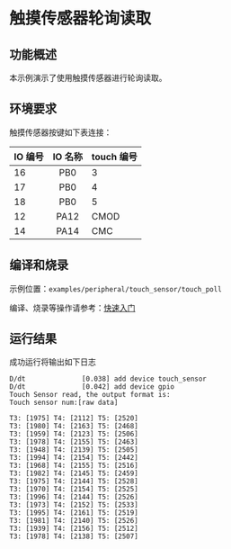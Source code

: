 # 触摸传感器轮询读取

## 功能概述
本示例演示了使用触摸传感器进行轮询读取。

## 环境要求

触摸传感器按键如下表连接：

| IO 编号 | IO 名称 | touch 编号   |
| :------ | :-----: | :--------- |
| 16      | PB0     | 3          |
| 17      | PB0     | 4          |
| 18      | PB0     | 5          |
| 12      | PA12    | CMOD       |
| 14      | PA14    | CMC        |

## 编译和烧录

示例位置：`examples/peripheral/touch_sensor/touch_poll`

编译、烧录等操作请参考：[快速入门](https://doc.winnermicro.net/w800/zh_CN/2.2-beta.2/get_started/index.html)

## 运行结果

成功运行将输出如下日志

```
D/dt              [0.038] add device touch_sensor
D/dt              [0.042] add device gpio
Touch Sensor read, the output format is:
Touch sensor num:[raw data]

T3: [1975] T4: [2112] T5: [2520]
T3: [1980] T4: [2163] T5: [2468]
T3: [1959] T4: [2123] T5: [2506]
T3: [1978] T4: [2155] T5: [2463]
T3: [1948] T4: [2139] T5: [2505]
T3: [1994] T4: [2154] T5: [2442]
T3: [1968] T4: [2155] T5: [2516]
T3: [1982] T4: [2145] T5: [2459]
T3: [1975] T4: [2144] T5: [2528]
T3: [1970] T4: [2154] T5: [2525]
T3: [1996] T4: [2144] T5: [2526]
T3: [1973] T4: [2152] T5: [2533]
T3: [1995] T4: [2161] T5: [2519]
T3: [1981] T4: [2140] T5: [2526]
T3: [1939] T4: [2156] T5: [2512]
T3: [1978] T4: [2138] T5: [2507]
```
